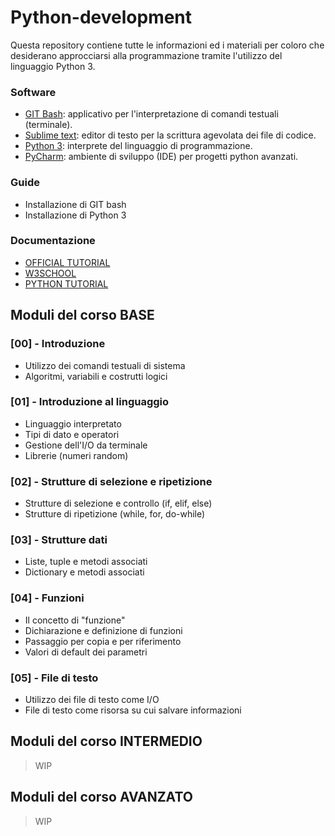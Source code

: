 # Python-development

Questa repository contiene tutte le informazioni ed i materiali per coloro che desiderano approcciarsi alla programmazione tramite l'utilizzo del linguaggio Python 3.

### Software

* [GIT Bash](https://git-scm.com/downloads): applicativo per l'interpretazione di comandi testuali (terminale).
* [Sublime text](https://www.sublimetext.com/): editor di testo per la scrittura agevolata dei file di codice.
* [Python 3](https://www.python.org/downloads/): interprete del linguaggio di programmazione.
* [PyCharm](https://www.jetbrains.com/pycharm/): ambiente di sviluppo (IDE) per progetti python avanzati.

### Guide

* Installazione di GIT bash
* Installazione di Python 3

### Documentazione

* [OFFICIAL TUTORIAL](https://docs.python.org/3/tutorial/index.html)
* [W3SCHOOL](https://www.w3schools.com/python/)
* [PYTHON TUTORIAL](https://www.pythontutorial.net/)

## Moduli del corso BASE

### [00] - Introduzione

* Utilizzo dei comandi testuali di sistema
* Algoritmi, variabili e costrutti logici

### [01] - Introduzione al linguaggio

* Linguaggio interpretato
* Tipi di dato e operatori
* Gestione dell'I/O da terminale
* Librerie (numeri random)

### [02] - Strutture di selezione e ripetizione

* Strutture di selezione e controllo (if, elif, else)
* Strutture di ripetizione (while, for, do-while)

### [03] - Strutture dati

* Liste, tuple e metodi associati
* Dictionary e metodi associati

### [04] - Funzioni

* Il concetto di "funzione"
* Dichiarazione e definizione di funzioni
* Passaggio per copia e per riferimento
* Valori di default dei parametri

### [05] - File di testo

* Utilizzo dei file di testo come I/O
* File di testo come risorsa su cui salvare informazioni

## Moduli del corso INTERMEDIO

> WIP

## Moduli del corso AVANZATO

> WIP